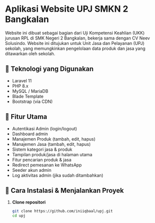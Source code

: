 # Aplikasi Website UPJ SMKN 2 Bangkalan

Website ini dibuat sebagai bagian dari Uji Kompetensi Keahlian (UKK) jurusan RPL di SMK Negeri 2 Bangkalan, bekerja sama dengan CV Neev Solusindo. Website ini ditujukan untuk Unit Jasa dan Pelayanan (UPJ) sekolah, yang memungkinkan pengelolaan data produk dan jasa yang ditawarkan oleh sekolah.

## 🔧 Teknologi yang Digunakan

- Laravel 11
- PHP 8.x
- MySQL / MariaDB
- Blade Template
- Bootstrap (via CDN)

## 🎯 Fitur Utama

- Autentikasi Admin (login/logout)
- Dashboard admin
- Manajemen Produk (tambah, edit, hapus)
- Manajemen Jasa (tambah, edit, hapus)
- Sistem kategori jasa & produk
- Tampilan produk/jasa di halaman utama
- Fitur pencarian produk & jasa
- Redirect pemesanan ke WhatsApp
- Seeder akun admin
- Log aktivitas admin (jika sudah ditambahkan)

## 💽 Cara Instalasi & Menjalankan Proyek

1. **Clone repositori**
   ```bash
   git clone https://github.com/iniiqbaal/upj.git
   cd upj
